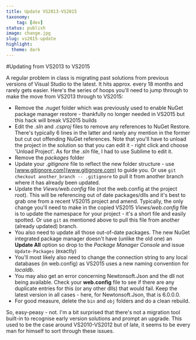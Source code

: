 ```yaml
---
title: Update VS2013-VS2015
taxonomy:
    tag: [dev]
status: publish
image: change.jpg
slug: vs2015-update
highlight:
  theme: dark
---
```

#Updating from VS2013 to VS2015

A regular problem in class is migrating past solutions from previous versions of Visual Studio to the latest. It hits approx. every 18 months and rarely gets easier. Here's the series of hoops you'll need to jump through to make the move from VS2013 through to VS2015:

* Remove the *.nuget* folder which was previously used to enable NuGet package manager restore - thankfully no longer needed in VS2015 but this hack will break VS2015 builds
* Edit the *.sln* and *.csproj* files to remove any references to NuGet Restore. There's typically 6 lines in the latter and rarely any mention in the former but cut out offending NuGet references. Note that you'll have to unload the project in the solution so that you can edit it - right click and choose 'Unload Project'. As for the *.sln* file, I had to use Sublime to edit it.
* Remove the *packages* folder
* Update your *.gitignore* file to reflect the new folder structure - use [www.gitignore.com](www.gitignore.com) to guide you. Or use `git checkout another_branch -- .gitignore` to pull it from another branch where it has already been updated.
* Update the *Views/web.config* file (not the web.config at the project root). This will be referencing out of date packages/dlls and it's best to grab one from a recent VS2015 project and amend. Typically, the only change you'll need to make in the copied VS2015 *Views/web.config* file is to update the namespace for your project - it's a short file and easily spotted. Or use `git` as mentioned above to pull this file from another (already updated) branch.
* You also need to update all those out-of-date packages. The new NuGet integrated package manager doesn't have (unlike the old one) an **Update All** option so drop to the *Package Manager Console* and issue `Update-Packages` (exactly)
* You'll most likely also need to change the connection string to any local databases (in web.config) as VS2015 uses a new naming convention for *localdb*.
* You may also get an error concerning Newtonsoft.Json and the dll not being available. Check your **web.config** file to see if there are any duplicate entries for this (or any other dlls) that would fail. Keep the latest version in all cases - here, for Newtonsoft.Json, that is 6.0.0.0.
* For good measure, delete the `bin` and `obj` folders and do a clean rebuild.

So, easy-peasy - not. I'm a bit surprised that there's not a migration tool built-in to recognise early version solutions and prompt an upgrade. This used to be the case around VS2010-VS2012 but of late, it seems to be every man for himself to sort through these issues.

